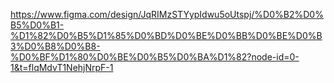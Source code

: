 https://www.figma.com/design/JqRIMzSTYypIdwu5oUtspj/%D0%B2%D0%B5%D0%B1-%D1%82%D0%B5%D1%85%D0%BD%D0%BE%D0%BB%D0%BE%D0%B3%D0%B8%D0%B8-%D0%BF%D1%80%D0%BE%D0%B5%D0%BA%D1%82?node-id=0-1&t=flqMdvT1NehjNrpF-1
